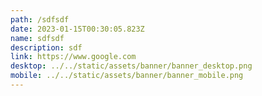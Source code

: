 ```yaml
---
path: /sdfsdf
date: 2023-01-15T00:30:05.823Z
name: sdfsdf
description: sdf
link: https://www.google.com
desktop: ../../static/assets/banner/banner_desktop.png
mobile: ../../static/assets/banner/banner_mobile.png
---
```

